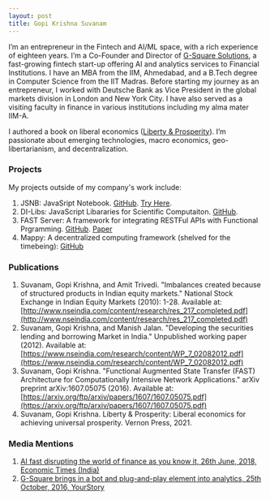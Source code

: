 ```yaml
---
layout: post
title: Gopi Krishna Suvanam
---
```


I’m an entrepreneur in the Fintech and AI/ML space, with a rich experience of eighteen years. I’m a Co-Founder and Director of [G-Square Solutions](https://g-square.in), a fast-growing fintech start-up offering AI and analytics services to Financial Institutions. I have an MBA from the IIM, Ahmedabad, and a B.Tech degree in Computer Science from the IIT Madras. Before starting my journey as an entrepreneur, I worked with Deutsche Bank as Vice President in the global markets division in London and New York City. I have also served as a visiting faculty in finance in various institutions including my alma mater IIM-A.

I authored a book on liberal economics  ([Liberty & Prosperity](https://vernonpress.com/book/1266)). I’m passionate about emerging technologies, macro economics, geo-libertarianism, and decentralization.

### Projects
My projects outside of my company's work include:
1. JSNB: JavaSript Notebook. [GitHub](https://github.com/gopi-suvanam/jsnb). [Try Here](https://gopi-suvanam.github.io/jsnb/).
2. DI-Libs: JavaScript Libararies for Scientific Computaiton. [GitHub](https://github.com/gopi-suvanam/jsnb).
3. FAST Server: A framework for integrating RESTFul APIs with Functional Prgramming. [GitHub](https://github.com/gopi-suvanam/fast). [Paper](https://arxiv.org/abs/1607.05075)
4. Mappy: A decentralized computing framework (shelved for the timebeing): [GitHub](https://github.com/gopi-suvanam/node)

### Publications
1. Suvanam, Gopi Krishna, and Amit Trivedi. "Imbalances created because of structured products in Indian equity markets." National Stock Exchange in Indian Equity Markets (2010): 1-28. Available at: [http://www.nseindia.com/content/research/res_217_completed.pdf](http://www.nseindia.com/content/research/res_217_completed.pdf)
2. Suvanam, Gopi Krishna, and Manish Jalan. "Developing the securities lending and borrowing Market in India." Unpublished working paper (2012). Available at: [https://www.nseindia.com/research/content/WP_7_02082012.pdf](https://www.nseindia.com/research/content/WP_7_02082012.pdf)
3. Suvanam, Gopi Krishna. "Functional Augmented State Transfer (FAST) Architecture for Computationally Intensive Network Applications." arXiv preprint arXiv:1607.05075 (2016). Available at: [https://arxiv.org/ftp/arxiv/papers/1607/1607.05075.pdf](https://arxiv.org/ftp/arxiv/papers/1607/1607.05075.pdf)
4. Suvanam, Gopi Krishna. Liberty & Prosperity: Liberal economics for achieving universal prosperity. Vernon Press, 2021.

### Media Mentions
1. [AI fast disrupting the world of finance as you know it, 26th June, 2018, Economic Times (India)](https://economictimes.indiatimes.com/markets/stocks/news/ai-fast-disrupting-your-world-of-finances-right-under-your-nose/articleshow/64746659.cms)
2. [G-Square brings in a bot and plug-and-play element into analytics, 25th October, 2016, YourStory](https://yourstory.com/2016/10/g-square)
